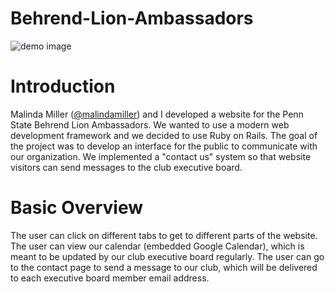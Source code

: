 # Behrend-Lion-Ambassadors
![demo image](https://raw.github.com/kenschnall/behrend-lion-ambassadors/master/demo.png)
# Introduction
Malinda Miller ([@malindamiller](https://github.com/malindamiller)) and I developed a website for the Penn State Behrend Lion Ambassadors. We wanted to use a modern web development framework and we decided to use Ruby on Rails. The goal of the project was to develop an interface for the public to communicate with our organization. We implemented a "contact us" system so that website visitors can send messages to the club executive board.

# Basic Overview
The user can click on different tabs to get to different parts of the website. The user can view our calendar (embedded Google Calendar), which is meant to be updated by our club executive board regularly. The user can go to the contact page to send a message to our club, which will be delivered to each executive board member email address.
